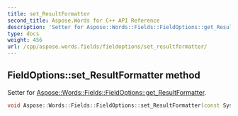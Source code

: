 ```yaml
---
title: set_ResultFormatter
second_title: Aspose.Words for C++ API Reference
description: 'Setter for Aspose::Words::Fields::FieldOptions::get_ResultFormatter.'
type: docs
weight: 456
url: /cpp/aspose.words.fields/fieldoptions/set_resultformatter/
---
```

## FieldOptions::set_ResultFormatter method


Setter for [Aspose::Words::Fields::FieldOptions::get_ResultFormatter](../get_resultformatter/).

```cpp
void Aspose::Words::Fields::FieldOptions::set_ResultFormatter(const System::SharedPtr<Aspose::Words::Fields::IFieldResultFormatter> &value)
```

